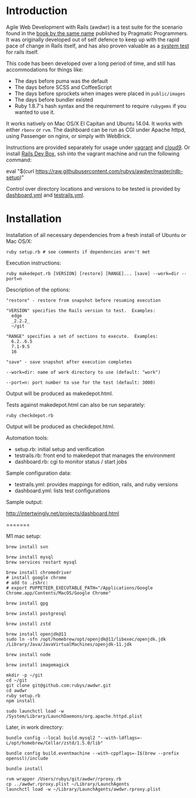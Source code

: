 Introduction
============

Agile Web Development with Rails (awdwr) is a test suite for the scenario
found in the
[book by the same name](https://pragprog.com/titles/rails4/agile-web-development-with-rails-4th-edition) published by Pragmatic Programmers.  It was originally developed out of self defence to keep up with the rapid pace of change in Rails itself, and has also proven valuable as a [system test](https://github.com/rails/rails/blob/master/RELEASING_RAILS.md#is-sam-ruby-happy--if-not-make-him-happy) for rails itself.

This code has been developed over a long period of time, and still has
accommodations for things like:

  * The days before puma was the default
  * The days before SCSS and CoffeeScript
  * The days before sprockets when images were placed in `public/images`
  * The days before bundler existed
  * Ruby 1.8.7's hash syntax and the requirement to require `rubygems` if
    you wanted to use it.

It works natively on Mac OS/X El Capitan and Ubuntu 14.04.  It works with
either `rbenv` or `rvm`.  The dashboard can be run as CGI under Apache httpd,
using Passenger on nginx, or simply with WebBrick.

Instructions are provided separately for usage under [vagrant](vagrant#readme)
and [cloud9](cloud9.md).  Or install 
[Rails Dev Box](https://github.com/rails/rails-dev-box#readme), ssh into the vagrant machine and run the following command:

  eval "$(curl https://raw.githubusercontent.com/rubys/awdwr/master/rdb-setup)"

Control over directory locations and versions to be tested is provided by
[dashboard.yml](dashboard.yml) and [testrails.yml](testrails.yml).

Installation
============

Installation of all necessary dependencies from a fresh install of Ubuntu or
Mac OS/X:
  
    ruby setup.rb # see comments if dependencies aren't met

Execution instructions:

    ruby makedepot.rb [VERSION] [restore] [RANGE]... [save] --work=dir --port=n

Description of the options:

    "restore" - restore from snapshot before resuming execution

    "VERSION" specifies the Rails version to test.  Examples:
      edge
      _2.2.2_
      ~/git

    "RANGE" specifies a set of sections to execute.  Examples:
      6.2..6.5
      7.1-9.5
      16

    "save" - save snapshot after execution completes

    --work=dir: name of work directory to use (default: "work")

    --port=n: port number to use for the test (default: 3000)

Output will be produced as makedepot.html.

Tests against makedepot.html can also be run separately:

    ruby checkdepot.rb

Output will be produced as checkdepot.html.

Automation tools:

  * setup.rb:     initial setup and verification
  * testrails.rb: front end to makedepot that manages the environment
  * dashboard.rb: cgi to monitor status / start jobs

Sample configuration data:

  * testrails.yml: provides mappings for edition, rails, and ruby versions
  * dashboard.yml: lists test configurations

Sample output:

  http://intertwingly.net/projects/dashboard.html

=======

M1 mac setup:

```
brew install svn

brew install mysql
brew services restart mysql

brew install chromedriver
# install google chrome
# add to .zshrc:
# export PUPPETEER_EXECUTABLE_PATH="/Applications/Google Chrome.app/Contents/MacOS/Google Chrome"

brew install gpg

brew install postgresql

brew install zstd

brew install openjdk@11
sudo ln -sfn /opt/homebrew/opt/openjdk@11/libexec/openjdk.jdk /Library/Java/JavaVirtualMachines/openjdk-11.jdk

brew install node

brew install imagemagick

mkdir -p ~/git
cd ~/git
git clone git@github.com:rubys/awdwr.git
cd awdwr
ruby setup.rb
npm install

sudo launchctl load -w /System/Library/LaunchDaemons/org.apache.httpd.plist
```

Later, in work directory:

```
bundle config --local build.mysql2 "--with-ldflags=-L/opt/homebrew/Cellar/zstd/1.5.0/lib"

bundle config build.eventmachine --with-cppflags=-I$(brew --prefix openssl)/include

bundle install

rvm wrapper /Users/rubys/git/awdwr/rproxy.rb
cp ../awdwr.rproxy.plist ~/Library/LaunchAgents
launchctl load -w ~/Library/LaunchAgents/awdwr.rproxy.plist
```
